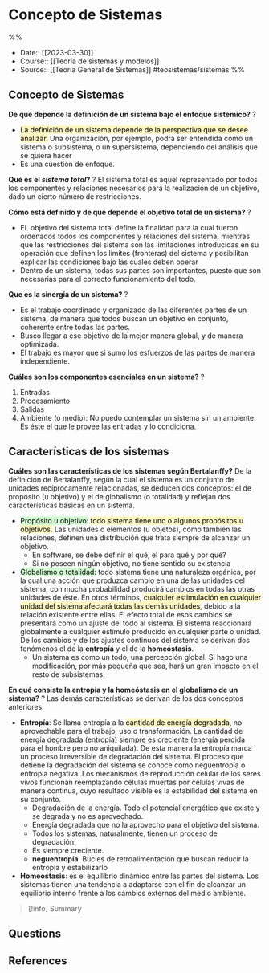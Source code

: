 # Concepto de Sistemas
%%
- Date:: [[2023-03-30]]
- Course:: [[Teoría de sistemas y modelos]]
- Source:: [[Teoría General de Sistemas]]
#teosistemas/sistemas 
%%

## Concepto de Sistemas

**De qué depende la definición de un sistema bajo el enfoque sistémico?**
?
- <mark style="background: #FFF3A3A6;">La definición de un sistema depende de la perspectiva que se desee analizar.</mark> Una organización, por ejemplo, podrá ser entendida como un sistema o subsistema, o un supersistema, dependiendo del análisis que se quiera hacer
- Es una cuestión de enfoque.
<!--SR:!2023-05-09,3,250-->

**Qué es el *sistema total*?**
?
El sistema total es aquel representado por todos los componentes y relaciones necesarios para la realización de un objetivo, dado un cierto número de restricciones.
<!--SR:!2023-05-09,3,250-->


**Cómo está definido y de qué depende el objetivo total de un sistema?**
?
- EL objetivo del sistema total define la finalidad para la cual fueron ordenados todos los componentes y relaciones del sistema, mientras que las restricciones del sistema son las limitaciones introducidas en su operación que definen los límites (fronteras) del sistema y posibilitan explicar las condiciones bajo las cuales deben operar
- Dentro de un sistema, todas sus partes son importantes, puesto que son necesarias para el correcto funcionamiento del todo.
<!--SR:!2023-05-08,2,248-->

**Que es la sinergia de un sistema?**
?
- Es el trabajo coordinado y organizado de las diferentes partes de un sistema, de manera que todos buscan un objetivo en conjunto, coherente entre todas las partes.
- Busco llegar a ese objetivo de la mejor manera global, y de manera optimizada.
- El trabajo es mayor que si sumo los esfuerzos de las partes de manera independiente.
<!--SR:!2023-05-07,1,230-->

**Cuáles son los componentes esenciales en un sistema?**
?
1. Entradas
2. Procesamiento
3. Salidas 
4. Ambiente (o medio): No puedo contemplar un sistema sin un ambiente. Es éste el que le provee las entradas y lo condiciona.
<!--SR:!2023-05-08,2,248-->


## Características de los sistemas

**Cuáles son las características de los sistemas según Bertalanffy?**
De la definición de Bertalanffy, según la cual el sistema es un conjunto de unidades recíprocamente relacionadas, se deducen dos conceptos: el de propósito (u objetivo) y el de globalismo (o totalidad) y reflejan dos características básicas en un sistema. 
- <mark style="background: #BBFABBA6;">Propósito u objetivo:</mark> <mark style="background: #FFF3A3A6;">todo sistema tiene uno o algunos propósitos u objetivos.</mark> Las unidades o elementos (u objetos), como también las relaciones, definen una distribución que trata siempre de alcanzar un objetivo.
	- En software, se debe definir el qué, el para qué y por qué?
	- Si no poseen ningún objetivo, no tiene sentido su existencia 
- <mark style="background: #BBFABBA6;">Globalismo o totalidad:</mark> todo sistema tiene una naturaleza orgánica, por la cual una acción que produzca cambio en una de las unidades del sistema, con mucha probabilidad producirá cambios en todas las otras unidades de éste. En otros términos, <mark style="background: #FFF3A3A6;">cualquier estimulación en cualquier unidad del sistema afectará todas las demás unidades</mark>, debido a la relación existente entre ellas. El efecto total de esos cambios se presentará como un ajuste del todo al sistema. El sistema reaccionará globalmente a cualquier estímulo producido en cualquier parte o unidad. De los cambios y de los ajustes continuos del sistema se derivan dos fenómenos el de la **entropía** y el de la **homeóstasis**.
	- Un sistema es como un todo, una percepción global. Si hago una modificación, por más pequeña que sea, hará un gran impacto en el resto de subsistemas.


**En qué consiste la entropía y la homeóstasis en el globalismo de un sistema?**
?
Las demás características se derivan de los dos conceptos anteriores. 
- **Entropía**: Se llama entropía a la <mark style="background: #FFF3A3A6;">cantidad de energía degradada</mark>, no aprovechable para el trabajo, uso o transformación. La cantidad de energía  degradada (entropía) siempre es creciente (energía perdida para el hombre  pero no aniquilada). De esta manera la entropía marca un proceso irreversible  de degradación del sistema. El proceso que detiene la degradación del sistema  se conoce como neguentropía o entropía negativa. Los mecanismos de  reproducción celular de los seres vivos funcionan reemplazando células  muertas por células vivas de manera continua, cuyo resultado visible es la  estabilidad del sistema en su conjunto.  
	- Degradación de la energía. Todo el potencial energético que existe y se degrada y no es aprovechado. 
	- Energía degradada que no la aprovecho para el objetivo del sistema.
	- Todos los sistemas, naturalmente, tienen un proceso de degradación.
	- Es siempre creciente.
	- **neguentropía**. Bucles de retroalimentación que buscan reducir la entropía y estabilizarlo
- **Homeostasis**: es el equilibrio dinámico entre las partes del sistema. Los sistemas tienen una tendencia a adaptarse con el fin de alcanzar un equilibrio interno frente a los cambios externos del medio ambiente.
<!--SR:!2023-05-07,1,228-->


>[!info] Summary
>



## Questions




## References


